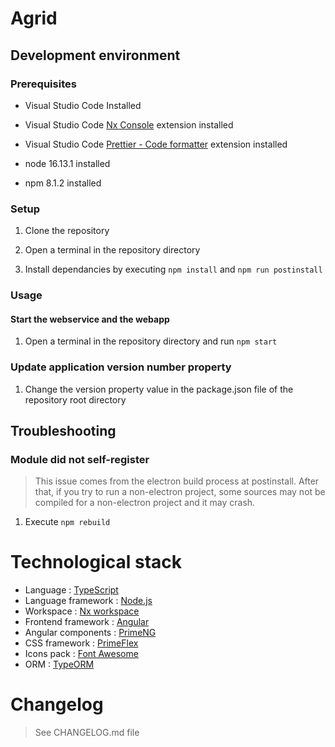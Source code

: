 # Agrid

## Development environment

### Prerequisites

-   Visual Studio Code Installed

-   Visual Studio Code [Nx Console](https://marketplace.visualstudio.com/items?itemName=nrwl.angular-console) extension installed

-   Visual Studio Code [Prettier - Code formatter](https://marketplace.visualstudio.com/items?itemName=esbenp.prettier-vscode) extension installed

-   node 16.13.1 installed

-   npm 8.1.2 installed

### Setup

1. Clone the repository

2. Open a terminal in the repository directory

3. Install dependancies by executing `npm install` and `npm run postinstall`

### Usage

#### Start the webservice and the webapp

1. Open a terminal in the repository directory and run `npm start`

### Update application version number property

1. Change the version property value in the package.json file of the repository root directory

## Troubleshooting

### Module did not self-register

> This issue comes from the electron build process at postinstall. After that, if you try to run a non-electron project, some sources may not be compiled for a non-electron project and it may crash.

1. Execute `npm rebuild`

# Technological stack

-   Language : [TypeScript](https://www.typescriptlang.org/)
-   Language framework : [Node.js](https://nodejs.org)
-   Workspace : [Nx workspace](https://nx.dev)
-   Frontend framework : [Angular](https://angular.io)
-   Angular components : [PrimeNG](https://primefaces.org/primeng/showcase)
-   CSS framework : [PrimeFlex](https://www.primefaces.org/primeflex/display)
-   Icons pack : [Font Awesome](https://fontawesome.com/v5.15/icons)
-   ORM : [TypeORM](https://typeorm.io/#/)

# Changelog

> See CHANGELOG.md file

